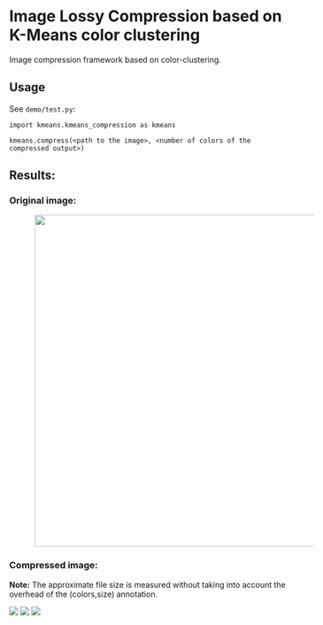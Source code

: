 # Image Lossy Compression based on K-Means color clustering
Image compression framework based on color-clustering.

## Usage
See `demo/test.py`:

`import kmeans.kmeans_compression as kmeans`

`kmeans.compress(<path to the image>, <number of colors of the compressed output>)`

## Results:
### Original image:
<img src="https://github.com/dshahrokhian/kmeans-lossy-compression/blob/master/tests/futur.png" width="600" hspace="46">

### Compressed image:

**Note:** The approximate file size is measured without taking into account the overhead of the (colors,size) annotation.

<img src="https://github.com/dshahrokhian/kmeans-lossy-compression/blob/master/tests/16colors.png">
<img src="https://github.com/dshahrokhian/kmeans-lossy-compression/blob/master/tests/5colors.png">
<img src="https://github.com/dshahrokhian/kmeans-lossy-compression/blob/master/tests/2colors.png">
